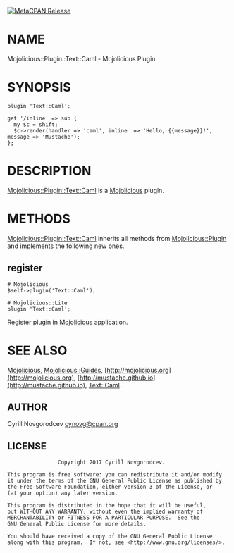 [![MetaCPAN Release](https://badge.fury.io/pl/Mojolicious-Plugin-Text-Caml.svg)](https://metacpan.org/release/Mojolicious-Plugin-Text-Caml)
# NAME

Mojolicious::Plugin::Text::Caml - Mojolicious Plugin

# SYNOPSIS

    plugin 'Text::Caml';

    get '/inline' => sub {
      my $c = shift;
      $c->render(handler => 'caml', inline  => 'Hello, {{message}}!', message => 'Mustache');
    };

# DESCRIPTION

[Mojolicious::Plugin::Text::Caml](https://metacpan.org/pod/Mojolicious::Plugin::Text::Caml) is a [Mojolicious](https://metacpan.org/pod/Mojolicious) plugin.

# METHODS

[Mojolicious::Plugin::Text::Caml](https://metacpan.org/pod/Mojolicious::Plugin::Text::Caml) inherits all methods from
[Mojolicious::Plugin](https://metacpan.org/pod/Mojolicious::Plugin) and implements the following new ones.

## register

    # Mojolicious
    $self->plugin('Text::Caml');

    # Mojolicious::Lite
    plugin 'Text::Caml';

Register plugin in [Mojolicious](https://metacpan.org/pod/Mojolicious) application.

# SEE ALSO

[Mojolicious](https://metacpan.org/pod/Mojolicious), [Mojolicious::Guides](https://metacpan.org/pod/Mojolicious::Guides), [http://mojolicious.org](http://mojolicious.org), [http://mustache.github.io](http://mustache.github.io), [Text::Caml](https://metacpan.org/pod/Text::Caml).

## AUTHOR

Cyrill Novgorodcev <cynovg@cpan.org>

## LICENSE

                    Copyright 2017 Cyrill Novgorodcev.

    This program is free software: you can redistribute it and/or modify
    it under the terms of the GNU General Public License as published by
    the Free Software Foundation, either version 3 of the License, or
    (at your option) any later version.

    This program is distributed in the hope that it will be useful,
    but WITHOUT ANY WARRANTY; without even the implied warranty of
    MERCHANTABILITY or FITNESS FOR A PARTICULAR PURPOSE.  See the
    GNU General Public License for more details.

    You should have received a copy of the GNU General Public License
    along with this program.  If not, see <http://www.gnu.org/licenses/>.
